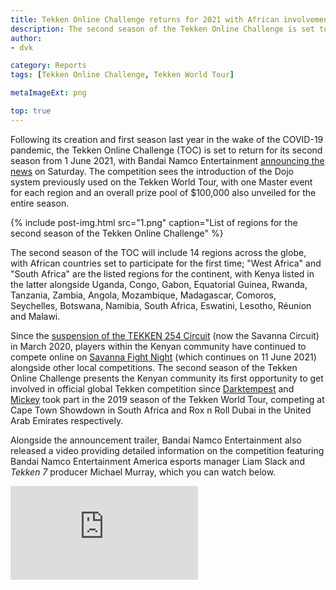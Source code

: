 ```yaml
---
title: Tekken Online Challenge returns for 2021 with African involvement
description: The second season of the Tekken Online Challenge is set to begin on 1 June 2021, with Dojo and Master events for all 14 regions.
author: 
- dvk

category: Reports
tags: [Tekken Online Challenge, Tekken World Tour]

metaImageExt: png

top: true
---
```

Following its creation and first season last year in the wake of the COVID-19 pandemic, the Tekken Online Challenge (TOC) is set to return for its second season from 1 June 2021, with Bandai Namco Entertainment [announcing the news](https://twitter.com/BNEesports/status/1396073360233172996) on Saturday. The competition sees the introduction of the Dojo system previously used on the Tekken World Tour, with one Master event for each region and an overall prize pool of $100,000 also unveiled for the entire season.

{% include post-img.html src="1.png" caption="List of regions for the second season of the Tekken Online Challenge" %}

The second season of the TOC will include 14 regions across the globe, with African countries set to participate for the first time; "West Africa" and "South Africa" are the listed regions for the continent, with Kenya listed in the latter alongside Uganda, Congo, Gabon, Equatorial Guinea, Rwanda, Tanzania, Zambia, Angola, Mozambique, Madagascar, Comoros, Seychelles, Botswana, Namibia, South Africa, Eswatini, Lesotho, Réunion and Malawi.

Since the [suspension of the TEKKEN 254 Circuit](/news/2020/04/13/circuit-suspended) (now the Savanna Circuit) in March 2020, players within the Kenyan community have continued to compete online on [Savanna Fight Night](/fight-night) (which continues on 11 June 2021) alongside other local competitions. The second season of the Tekken Online Challenge presents the Kenyan community its first opportunity to get involved in official global Tekken competition since [Darktempest](/circuit/tekken/profile.html?id=0749083) and [Mickey](/circuit/tekken/profile.html?id=2907096) took part in the 2019 season of the Tekken World Tour, competing at Cape Town Showdown in South Africa and Rox n Roll Dubai in the United Arab Emirates respectively.


<aside>
    <p>Alongside the announcement trailer, Bandai Namco Entertainment also released a video providing detailed information on the competition featuring Bandai Namco Entertainment America esports manager Liam Slack and <em>Tekken 7</em> producer Michael Murray, which you can watch below.</p>
    <div class="video-container d-flex justify-content-center mb-3">
        <iframe class="video-showcase" src="https://www.youtube.com/embed/GTuPWkJsG4M" frameborder="0" allow="autoplay; encrypted-media" allowfullscreen></iframe>
    </div>
<aside>